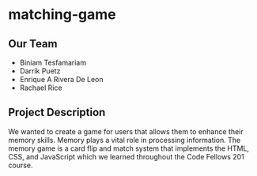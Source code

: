 # matching-game

## Our Team
 - Biniam Tesfamariam
 - Darrik Puetz
 - Enrique A Rivera De Leon
 - Rachael Rice
 
 ## Project Description
  We wanted to create a game for users that allows them to enhance their memory skills. Memory plays a vital role in processing information.
The memory game is a card flip and match system that implements the HTML, CSS, and JavaScript which we learned throughout the Code Fellows 201 course.
